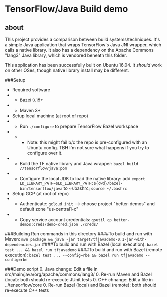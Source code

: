 # TensorFlow/Java Build demo

## about
This project provides a comparison between build systems/techniques. It's a simple Java application that wraps TensorFlow's Java JNI wrapper, which calls a native library. It also has a dependency on the Apache Commons "lang3" Java library, which is vendored beneath this folder.

This application has been successfully built on Ubuntu 16.04. It _should_ work on other OSes, though native library install may be different.

###Setup
* Required software
* * Bazel 0.15+
* * Maven 3+
* Setup local machine (at root of repo)
* * Run `./configure` to prepare TensorFlow Bazel workspace
* * * Note: this might fail b/c the repo is pre-configured with an Ubuntu config. TBH I'm not sure what happens if you try to configure over it.
* * Build the TF native library and Java wrapper: `bazel build //tensorflow/java:pom`
* * Configure the local JDK to load the native library: add `export LD_LIBRARY_PATH=$LD_LIBRARY_PATH:${cwd}/bazel-bin/tensorflow/java` to ~/.bashrc; `source ~/.bashrc`
* Setup GCP (at root of repo)
* * Authenticate: `gcloud init` --> choose project "better-demos" and default zone "us-central1-c"
* * Copy service account credentials: `gsutil cp better-demos:creds/demo-cred.json ./creds/`

###Building
Run commands in this directory
####To build and run with Maven:
`mvn package && java -jar target/tfjavademo-0.1-jar-with-dependencies.jar`
####To build and run with Bazel (local execution):
`bazel test ... && bazel run tfjavademo`
####To build and run with Bazel (remote execution):
`bazel test ... --config=rbe && bazel run tfjavademo --config=rbe`

###Demo script
0. Java change: Edit a file in src/main/java/org/apache/commons/lang3/
0. Re-run Maven and Bazel (local): both should re-execute JUnit tests
0. C++ chnange: Edit a file in ../tensorflow/core
0. Re-run Bazel (local) and Bazel (remote): both should re-execute C++ tests